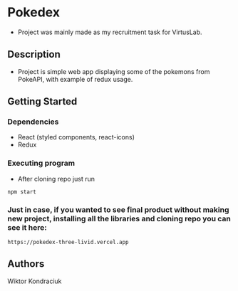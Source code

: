 # Pokedex

* Project was mainly made as my recruitment task for VirtusLab.

## Description

* Project is simple web app displaying some of the pokemons from PokeAPI, with example of redux usage.

## Getting Started

### Dependencies

* React (styled components, react-icons)
* Redux

### Executing program

* After cloning repo just run
```
npm start
```

### Just in case, if you wanted to see final product without making new project, installing all the libraries and cloning repo you can see it here:
```
https://pokedex-three-livid.vercel.app
```

## Authors

Wiktor Kondraciuk



